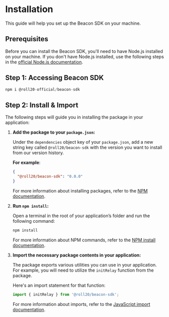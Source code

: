 # Installation

This guide will help you set up the Beacon SDK on your machine.

## Prerequisites

Before you can install the Beacon SDK, you'll need to have Node.js installed on your machine. If you don't have Node.js installed, use the following steps in the [official Node.js documentation](https://nodejs.org/en/download/package-manager).

## Step 1: Accessing Beacon SDK

```js
npm i @roll20-official/beacon-sdk
```

## Step 2: Install & Import

The following steps will guide you in installing the package in your application:

1. **Add the package to your `package.json`:**
  
    Under the `dependencies` object key of your `package.json`, add a new string key called `@roll20/beacon-sdk` with the version you want to install from our version history.

    **For example**:

    ```json
    {
      "@roll20/beacon-sdk": "0.0.0"
    }
    ```

    For more information about installing packages, refer to the [NPM documentation](https://docs.npmjs.com/specifying-dependencies-and-devdependencies-in-a-package-json-file).

2. **Run `npm install`:**

    Open a terminal in the root of your application’s folder and run the following command:

    ```bash
    npm install
    ```

    For more information about NPM commands, refer to the [NPM install documentation](https://docs.npmjs.com/cli/v6/commands/npm-install).

3. **Import the necessary package contents in your application:**

    The package exports various utilities you can use in your application. For example, you will need to utilize the `initRelay` function from the package.

    Here's an import statement for that function:

    ```javascript
    import { initRelay } from '@roll20/beacon-sdk';
    ```

    For more information about imports, refer to the [JavaScript import documentation](https://developer.mozilla.org/en-US/docs/Web/JavaScript/Reference/Statements/import).

